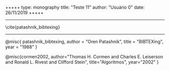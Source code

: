 +++++
type: monography
title: "Teste 11"
author: "Usuário 0"
date: 26/11/2019
+++++
*****
\cite{patashnik_bibtexing}
*****
@misc{ patashnik_bibtexing,
       author = "Oren Patashnik",
       title = "BIBTEXing",
       year = "1988" }

@misc{cormen2002,
	author="Thomas H. Cormen and Charles E. Leiserson and Ronald L. Rivest and Clifford Stein",
	title="Algoritmos",
	year="2002"
}